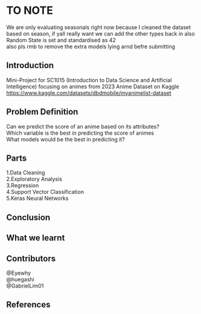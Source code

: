 # TO NOTE
We are only evaluating seasonals right now because I cleaned the dataset based on season, if yall really want we can add the other types back in also \
Random State is set and standardised as 42 \
also pls rmb to remove the extra models lying arnd befre submitting

## Introduction
Mini-Project for SC1015 (Introduction to Data Science and Artificial Intelligence) focusing on animes from 2023 Anime Dataset on Kaggle \
https://www.kaggle.com/datasets/dbdmobile/myanimelist-dataset

## Problem Definition
Can we predict the score of an anime based on its attributes? \
Which variable is the best in predicting the score of animes\
What models would be the best in predicting it? 

## Parts
  1.Data Cleaning \
  2.Exploratory Analysis \
  3.Regression \
  4.Support Vector Classification \
  5.Keras Neural Networks

## Conclusion

## What we learnt

## Contributors
@Eyewhy\
@huegashi\
@GabrielLim01


## References
